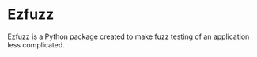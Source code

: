 # Ezfuzz
Ezfuzz is a Python package created to make fuzz testing of an application less complicated.
